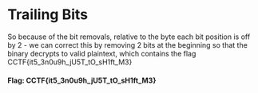# Trailing Bits

So because of the bit removals, relative to the byte each bit position is off by 2 - we can correct this by removing 2 bits at the beginning so that the binary decrypts to valid plaintext, which contains the flag CCTF{it5_3n0u9h_jU5T_tO_sH1ft_M3}

#### Flag: CCTF{it5_3n0u9h_jU5T_tO_sH1ft_M3}
